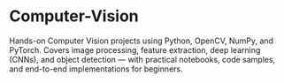 # Computer-Vision
Hands-on Computer Vision projects using Python, OpenCV, NumPy, and PyTorch. Covers image processing, feature extraction, deep learning (CNNs), and object detection — with practical notebooks, code samples, and end-to-end implementations for beginners.
